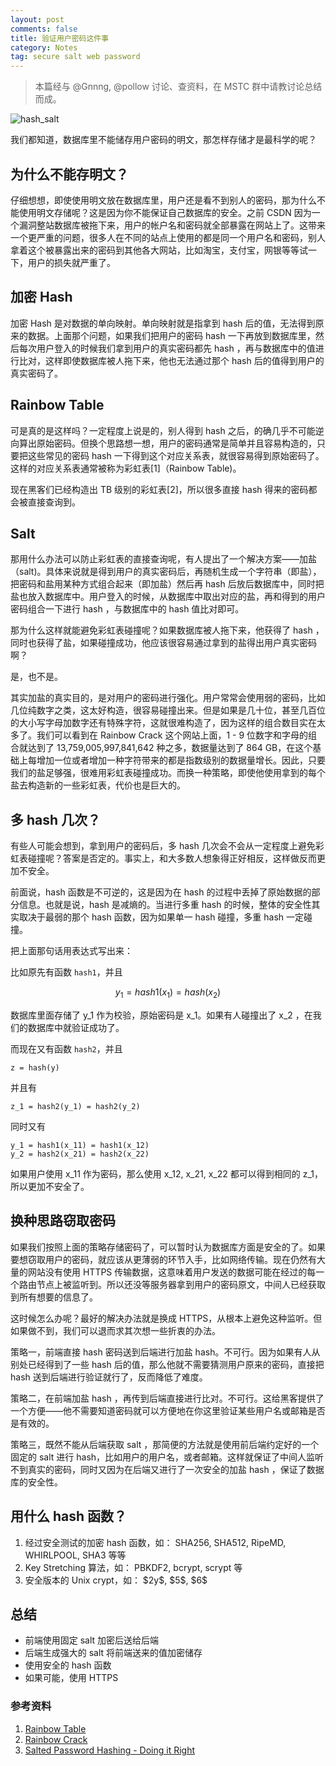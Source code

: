 ```yaml
---
layout: post
comments: false
title: 验证用户密码这件事
category: Notes
tag: secure salt web password
---
```


> 本篇经与 @Gnnng, @pollow 讨论、查资料，在 MSTC 群中请教讨论总结而成。

![hash_salt](//mforever78.qiniudn.com/hash_salt.jpg)

我们都知道，数据库里不能储存用户密码的明文，那怎样存储才是最科学的呢？

## 为什么不能存明文？

仔细想想，即使使用明文放在数据库里，用户还是看不到别人的密码，那为什么不能使用明文存储呢？这是因为你不能保证自己数据库的安全。之前 CSDN 因为一个漏洞整站数据库被拖下来，用户的帐户名和密码就全部暴露在网站上了。这带来一个更严重的问题，很多人在不同的站点上使用的都是同一个用户名和密码，别人拿着这个被暴露出来的密码到其他各大网站，比如淘宝，支付宝，网银等等试一下，用户的损失就严重了。

## 加密 Hash

加密 Hash 是对数据的单向映射。单向映射就是指拿到 hash 后的值，无法得到原来的数据。上面那个问题，如果我们把用户的密码 hash 一下再放到数据库里，然后每次用户登入的时候我们拿到用户的真实密码都先 hash ，再与数据库中的值进行比对，这样即使数据库被人拖下来，他也无法通过那个 hash 后的值得到用户的真实密码了。

## Rainbow Table

可是真的是这样吗？一定程度上说是的，别人得到 hash 之后，的确几乎不可能逆向算出原始密码。但换个思路想一想，用户的密码通常是简单并且容易构造的，只要把这些常见的密码 hash 一下得到这个对应关系表，就很容易得到原始密码了。这样的对应关系表通常被称为彩虹表[1]（Rainbow Table)。

现在黑客们已经构造出 TB 级别的彩虹表[2]，所以很多直接 hash 得来的密码都会被直接查询到。

## Salt

那用什么办法可以防止彩虹表的直接查询呢，有人提出了一个解决方案——加盐（salt)。具体来说就是得到用户的真实密码后，再随机生成一个字符串（即盐），把密码和盐用某种方式组合起来（即加盐）然后再 hash 后放后数据库中，同时把盐也放入数据库中。用户登入的时候，从数据库中取出对应的盐，再和得到的用户密码组合一下进行 hash ，与数据库中的 hash 值比对即可。

那为什么这样就能避免彩虹表碰撞呢？如果数据库被人拖下来，他获得了 hash ，同时也获得了盐，如果碰撞成功，他应该很容易通过拿到的盐得出用户真实密码啊？

是，也不是。

其实加盐的真实目的，是对用户的密码进行强化。用户常常会使用弱的密码，比如几位纯数字之类，这太好构造，很容易碰撞出来。但是如果是几十位，甚至几百位的大小写字母加数字还有特殊字符，这就很难构造了，因为这样的组合数目实在太多了。我们可以看到在 Rainbow Crack 这个网站上面，1 - 9 位数字和字母的组合就达到了 13,759,005,997,841,642 种之多，数据量达到了 864 GB，在这个基础上每增加一位或者增加一种字符带来的都是指数级别的数据量增长。因此，只要我们的盐足够强，很难用彩虹表碰撞成功。而换一种策略，即使他使用拿到的每个盐去构造新的一些彩虹表，代价也是巨大的。

## 多 hash 几次？

有些人可能会想到，拿到用户的密码后，多 hash 几次会不会从一定程度上避免彩虹表碰撞呢？答案是否定的。事实上，和大多数人想象得正好相反，这样做反而更加不安全。

前面说，hash 函数是不可逆的，这是因为在 hash 的过程中丢掉了原始数据的部分信息。也就是说，hash 是减熵的。当进行多重 hash 的时候，整体的安全性其实取决于最弱的那个 hash 函数，因为如果单一 hash 碰撞，多重 hash 一定碰撞。

把上面那句话用表达式写出来：

比如原先有函数 `hash1`，并且

$$
y_1 = hash1(x_1) = hash(x_2)
$$

数据库里面存储了 y_1 作为校验，原始密码是 x_1。如果有人碰撞出了 x_2 ，在我们的数据库中就验证成功了。

而现在又有函数 `hash2`，并且

```
z = hash(y)
```

并且有

```
z_1 = hash2(y_1) = hash2(y_2)
```

同时又有

```
y_1 = hash1(x_11) = hash1(x_12)
y_2 = hash2(x_21) = hash2(x_22)
```

如果用户使用 x_11 作为密码，那么使用 x_12, x_21, x_22 都可以得到相同的 z_1，所以更加不安全了。

## 换种思路窃取密码

如果我们按照上面的策略存储密码了，可以暂时认为数据库方面是安全的了。如果要想窃取用户的密码，就应该从更薄弱的环节入手，比如网络传输。现在仍然有大量的网站没有使用 HTTPS 传输数据，这意味着用户发送的数据可能在经过的每一个路由节点上被监听到。所以还没等服务器拿到用户的密码原文，中间人已经获取到所有想要的信息了。

这时候怎么办呢？最好的解决办法就是换成 HTTPS，从根本上避免这种监听。但如果做不到，我们可以退而求其次想一些折衷的办法。

策略一，前端直接 hash 密码送到后端进行加盐 hash。不可行。因为如果有人从别处已经得到了一些 hash 后的值，那么他就不需要猜测用户原来的密码，直接把 hash 送到后端进行验证就行了，反而降低了难度。

策略二，在前端加盐 hash ，再传到后端直接进行比对。不可行。这给黑客提供了一个方便——他不需要知道密码就可以方便地在你这里验证某些用户名或邮箱是否是有效的。

策略三，既然不能从后端获取 salt ，那简便的方法就是使用前后端约定好的一个固定的 salt 进行 hash，比如用户的用户名，或者邮箱。这样就保证了中间人监听不到真实的密码，同时又因为在后端又进行了一次安全的加盐 hash ，保证了数据库的安全性。

## 用什么 hash 函数？

1. 经过安全测试的加密 hash 函数，如： SHA256, SHA512, RipeMD, WHIRLPOOL, SHA3 等等
2. Key Stretching 算法，如： PBKDF2, bcrypt, scrypt 等
3. 安全版本的 Unix crypt，如： \$2y\$, \$5\$, \$6\$

## 总结

- 前端使用固定 salt 加密后送给后端
- 后端生成强大的 salt 将前端送来的值加密储存
- 使用安全的 hash 函数
- 如果可能，使用 HTTPS

### 参考资料

1. [Rainbow Table](http://en.wikipedia.org/wiki/Rainbow_table)
2. [Rainbow Crack](http://project-rainbowcrack.com/table.htm)
3. [Salted Password Hashing - Doing it Right](https://crackstation.net/hashing-security.htm)
